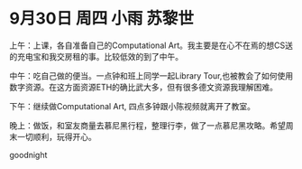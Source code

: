 # 9月30日 周四 小雨 苏黎世

上午：上课，各自准备自己的Computational Art。我主要是在心不在焉的想CS送的充电宝和我交房租的事。比较低效的到了中午。中午：吃自己做的便当。一点钟和班上同学一起Library Tour,也被教会了如何使用数字资源。在这方面资源ETH的确比武大多，但有很多德文资源我理解困难。下午：继续做Computational Art, 四点多钟跟小陈视频就离开了教室。晚上：做饭，和室友商量去慕尼黑行程，整理行李，做了一点慕尼黑攻略。希望周末一切顺利，玩得开心。goodnight

